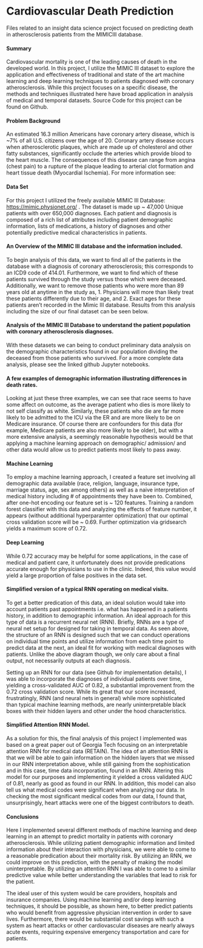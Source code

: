 # Cardiovascular Death Prediction
Files related to an insight data science project focused on predicting death in atherosclerosis patients from the MIMICIII database. 

#### Summary
Cardiovascular mortality is one of the leading causes of death in the developed world. In this project, I utilize the MIMIC III dataset to explore the application and effectiveness of traditional and state of the art machine learning and deep learning techniques to patients diagnosed with coronary atherosclerosis. While this project focuses on a specific disease, the methods and techniques illustrated here have broad application in analysis of medical and temporal datasets. Source Code for this project can be found on Github.

#### Problem Background
An estimated 16.3 million Americans have coronary artery disease, which is ~7% of all U.S. citizens over the age of 20. Coronary artery disease occurs when atherosclerotic plaques, which are made up of cholesterol and other fatty substances, significantly occlude the arteries which provide blood to the heart muscle. The consequences of this disease can range from angina (chest pain) to a rupture of the plaque leading to arterial clot formation and heart tissue death (Myocardial Ischemia). For more information see:

#### Data Set
For this project I utilized the freely available MIMIC III Database: https://mimic.physionet.org/ . The dataset is made up ~ 47,000 Unique patients with over 650,000 diagnoses. Each patient and diagnosis is composed of a rich list of attributes including patient demographic information, lists of medications, a history of diagnoses and other potentially predictive medical characteristics in patients.

#### An Overview of the MIMIC III database and the information included.
To begin analysis of this data, we want to find all of the patients in the database with a diagnosis of coronary atherosclerosis; this corresponds to an ICD9 code of 414.01. Furthermore, we want to find which of these patients survived through the study versus those which were deceased. Additionally, we want to remove those patients who were more than 89 years old at anytime in the study as, 1. Physicians will more than likely treat these patients differently due to their age, and 2. Exact ages for these patients aren’t recorded in the Mimic III database. Results from this analysis including the size of our final dataset can be seen below.

#### Analysis of the MIMIC III Database to understand the patient population with coronary atherosclerosis diagnoses.
With these datasets we can being to conduct preliminary data analysis on the demographic characteristics found in our population dividing the deceased from those patients who survived. For a more complete data analysis, please see the linked github Jupyter notebooks.

#### A few examples of demographic information illustrating differences in death rates.
Looking at just these three examples, we can see that race seems to have some affect on outcome, as the average patient who dies is more likely to not self classify as white. Similarly, these patients who die are far more likely to be admitted to the ICU via the ER and are more likely to be on Medicare insurance. Of course there are confounders for this data (for example, Medicare patients are also more likely to be older), but with a more extensive analysis, a seemingly reasonable hypothesis would be that applying a machine learning approach on demographic/ admission/ and other data would allow us to predict patients most likely to pass away.

#### Machine Learning
To employ a machine learning approach, I created a feature set involving all demographic data available (race, religion, language, insurance type, marriage status, age, sex among others) as well as a naive interpretation of medical history including # of appointments they have been to. Combined, after one-hot encoding our feature set is ~ 120 features. Training a random forest classifier with this data and analyzing the effects of feature number, it appears (without additional hyperparamter optimization) that our optimal cross validation score will be ~ 0.69. Further optimization via gridsearch yields a maximum score of 0.72.

#### Deep Learning
While 0.72 accuracy may be helpful for some applications, in the case of medical and patient care, it unfortunately does not provide predications accurate enough for physicians to use in the clinic. Indeed, this value would yield a large proportion of false positives in the data set.

#### Simplified version of a typical RNN operating on medical visits.
To get a better predication of this data, an ideal solution would take into account patients past appointments i.e. what has happened in a patients history, in addition to demographic information. An ideal approach for this type of data is a recurrent neural net (RNN). Briefly, RNNs are a type of neural net setup for designed for taking in temporal data. As seen above, the structure of an RNN is designed such that we can conduct operations on individual time points and utilize information from each time point to predict data at the next, an ideal fit for working with medical diagnoses with patients. Unlike the above diagram though, we only care about a final output, not necessarily outputs at each diagnosis.

Setting up an RNN for our data (see Github for implementation details), I was able to incorporate the diagnoses of individual patients over time, yielding a cross-validated AUC of 0.82, a substantial improvement from the 0.72 cross validation score. While its great that our score increased, frustratingly, RNN (and neural nets in general) while more sophisticated than typical machine learning methods, are nearly uninterpretable black boxes with their hidden layers and other under the hood characteristics.

#### Simplified Attention RNN Model.
As a solution for this, the final analysis of this project I implemented was based on a great paper out of Georgia Tech focusing on an interpretable attention RNN for medical data (RETAIN). The idea of an attention RNN is that we will be able to gain information on the hidden layers that we missed in our RNN interpretation above, while still gaining from the sophistication and in this case, time data incorporation, found in an RNN. Altering this model for our purposes and implementing it yielded a cross validated AUC of 0.81, nearly as good as found in our RNN. In addition, this model can also tell us what medical codes were significant when analyzing our data. In checking the most significant medical codes from our data, I found that, unsurprisingly, heart attacks were one of the biggest contributors to death.

#### Conclusions
Here I implemented several different methods of machine learning and deep learning in an attempt to predict mortality in patients with coronary atherosclerosis. While utilizing patient demographic information and limited information about their interaction with physicians, we were able to come to a reasonable predication about their mortality risk. By utilizing an RNN, we could improve on this prediction, with the penalty of making the model uninterpretable. By utilizing an attention RNN I was able to come to a similar predictive value while better understanding the variables that lead to risk for the patient.

The ideal user of this system would be care providers, hospitals and insurance companies. Using machine learning and/or deep learning techniques, it should be possible, as shown here, to better predict patients who would benefit from aggressive physician intervention in order to save lives. Furthermore, there would be substantial cost savings with such a system as heart attacks or other cardiovascular diseases are nearly always acute events, requiring expensive emergency transportation and care for patients.
